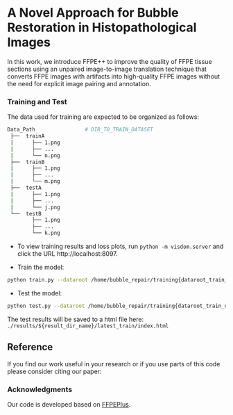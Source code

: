

# A Novel Approach for Bubble Restoration in Histopathological Images

In this work, we introduce FFPE++ to improve the quality of FFPE tissue sections using an unpaired image-to-image translation technique that converts FFPE images with artifacts into high-quality FFPE images without the need for explicit image pairing and annotation.

### Training and Test

The data used for training are expected to be organized as follows:
```bash
Data_Path                # DIR_TO_TRAIN_DATASET
 ├──  trainA
 |      ├── 1.png     
 |      ├── ...
 |      └── n.png
 ├──  trainB     
 |      ├── 1.png     
 |      ├── ...
 |      └── m.png
 ├──  testA
 |      ├── 1.png     
 |      ├── ...
 |      └── j.png
 └──  testB     
        ├── 1.png     
        ├── ...
        └── k.png

```

- To view training results and loss plots, run `python -m visdom.server` and click the URL http://localhost:8097.

- Train the model:
```bash
python train.py --dataroot /home/bubble_repair/training{dataroot_train_dir_name} --name ${model_results_dir_name} --model cycle_gan  --batch_size 1 --display_port 8096 --lr 0.0002 --num_threads 4 --gpu_ids 0 --load_size 286 --crop_size 256 --display_winsize 256 --netG unet_256 
```

- Test the model:
```bash
python test.py --dataroot /home/bubble_repair/training{dataroot_train_dir_name} --name ${model_results_dir_name} --model cycle_gan --phase test  --epoch ${epoch_number}  --num_test ${number_of_test_images} --results_dir ${result_dir_name} --netG unet_256 --gpu_ids 0 --load_size 256 --crop_size 256 --display_winsize 256
```

The test results will be saved to a html file here: ``` ./results/${result_dir_name}/latest_train/index.html ``` 

## Reference

If you find our work useful in your research or if you use parts of this code please consider citing our paper:



### Acknowledgments
Our code is developed based on [FFPEPlus](https://github.com/DeepMIALab/FFPEPlus).
